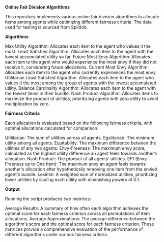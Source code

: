 ****Online Fair Division Algorithms****


This repository implements various online fair division algorithms to allocate items among agents while optimizing different fairness criteria. The data used for testing is sourced from Spliddit.

****Algorithms****

Max Utility Algorithm: Allocates each item to the agent who values it the most.
Least Satisfied Algorithm: Allocates each item to the agent with the lowest accumulated utility so far.
Future Most Envy Algorithm: Allocates each item to the agent who would experience the most envy if they did not receive it, considering future allocations.
Current Most Envy Algorithm: Allocates each item to the agent who currently experiences the most envy.
Utilitarian Least Satisfied Algorithm: Allocates each item to the agent who values it the most among the group of agents with the lowest accumulated utility.
Balance Cardinality Algorithm: Allocates each item to the agent with the fewest items in their bundle.
Nash Product Algorithm: Allocates items to maximize the product of utilities, prioritizing agents with zero utility to avoid multiplication by zero.

****Fairness Criteria****

Each allocation is evaluated based on the following fairness criteria, with optimal allocations calculated for comparison:

Utilitarian: The sum of utilities across all agents.
Egalitarian: The minimum utility among all agents.
Equitability: The maximum difference between the utilities of any two agents.
Envy-Freeness: The maximum envy score, calculated as the highest utility difference an agent feels towards another's allocation.
Nash Product: The product of all agents' utilities.
EF1 (Envy-Freeness up to One Item): The maximum envy an agent feels towards another's allocation after hypothetically removing one item from the envied agent's bundle.
Leximin: A weighted sum of normalized utilities, prioritizing lower utilities by scaling each utility with diminishing powers of 0.1.

****Output****

Running the script produces two matrices:

Average Results: A summary of how often each algorithm achieves the optimal score for each fairness criterion across all permutations of item allocations.
Average Approximations: The average difference between the algorithm's score and the optimal score for each fairness criterion.
These matrices provide a comprehensive evaluation of the performance of different algorithms under various fairness criteria.

